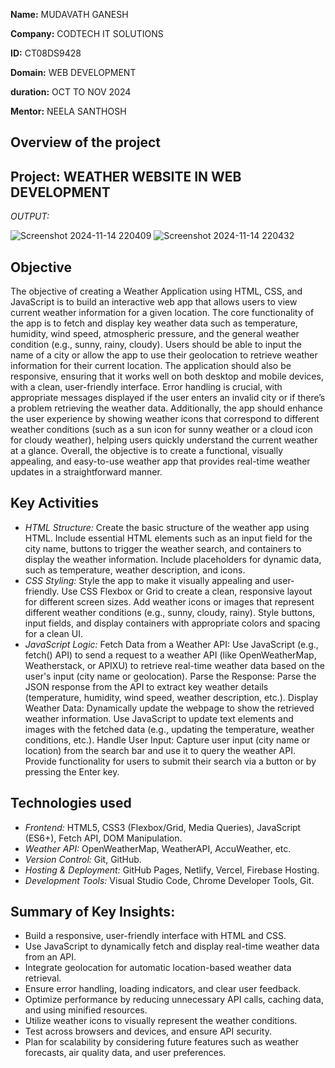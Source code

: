 **Name:** MUDAVATH GANESH

**Company:** CODTECH IT SOLUTIONS

**ID:** CT08DS9428

**Domain:** WEB DEVELOPMENT

**duration:** OCT TO NOV 2024

**Mentor:** NEELA SANTHOSH
## Overview of the project 
## Project: WEATHER WEBSITE IN WEB DEVELOPMENT
*OUTPUT:* 

![Screenshot 2024-11-14 220409](https://github.com/user-attachments/assets/ee0faf29-84a5-4666-8f7f-d34ae14cd72d)
![Screenshot 2024-11-14 220432](https://github.com/user-attachments/assets/475cccf7-3527-401b-b81b-9128105c829d)


## Objective
The objective of creating a Weather Application using HTML, CSS, and JavaScript is to build an interactive web app that allows users to view current weather information for a given location. The core functionality of the app is to fetch and display key weather data such as temperature, humidity, wind speed, atmospheric pressure, and the general weather condition (e.g., sunny, rainy, cloudy). Users should be able to input the name of a city or allow the app to use their geolocation to retrieve weather information for their current location. The application should also be responsive, ensuring that it works well on both desktop and mobile devices, with a clean, user-friendly interface. Error handling is crucial, with appropriate messages displayed if the user enters an invalid city or if there’s a problem retrieving the weather data. Additionally, the app should enhance the user experience by showing weather icons that correspond to different weather conditions (such as a sun icon for sunny weather or a cloud icon for cloudy weather), helping users quickly understand the current weather at a glance. Overall, the objective is to create a functional, visually appealing, and easy-to-use weather app that provides real-time weather updates in a straightforward manner.

## Key Activities 
-  *HTML Structure:*
Create the basic structure of the weather app using HTML.
Include essential HTML elements such as an input field for the city name, buttons to trigger the weather search, and containers to display the weather information.
Include placeholders for dynamic data, such as temperature, weather description, and icons.
- *CSS Styling:*
Style the app to make it visually appealing and user-friendly.
Use CSS Flexbox or Grid to create a clean, responsive layout for different screen sizes.
Add weather icons or images that represent different weather conditions (e.g., sunny, cloudy, rainy).
Style buttons, input fields, and display containers with appropriate colors and spacing for a clean UI.
- *JavaScript Logic:*
Fetch Data from a Weather API:
Use JavaScript (e.g., fetch() API) to send a request to a weather API (like OpenWeatherMap, Weatherstack, or APIXU) to retrieve real-time weather data based on the user's input (city name or geolocation).
Parse the Response:
Parse the JSON response from the API to extract key weather details (temperature, humidity, wind speed, weather description, etc.).
Display Weather Data:
Dynamically update the webpage to show the retrieved weather information.
Use JavaScript to update text elements and images with the fetched data (e.g., updating the temperature, weather conditions, etc.).
Handle User Input:
Capture user input (city name or location) from the search bar and use it to query the weather API.
Provide functionality for users to submit their search via a button or by pressing the Enter key.
## Technologies used 
- *Frontend:* HTML5, CSS3 (Flexbox/Grid, Media Queries), JavaScript (ES6+), Fetch API, DOM Manipulation.
- *Weather API:* OpenWeatherMap, WeatherAPI, AccuWeather, etc.
- *Version Control:* Git, GitHub.
- *Hosting & Deployment:* GitHub Pages, Netlify, Vercel, Firebase Hosting.
- *Development Tools:* Visual Studio Code, Chrome Developer Tools, Git.
## Summary of Key Insights:
- Build a responsive, user-friendly interface with HTML and CSS.
- Use JavaScript to dynamically fetch and display real-time weather data from an API.
- Integrate geolocation for automatic location-based weather data retrieval.
- Ensure error handling, loading indicators, and clear user feedback.
- Optimize performance by reducing unnecessary API calls, caching data, and using minified resources.
- Utilize weather icons to visually represent the weather conditions.
- Test across browsers and devices, and ensure API security.
- Plan for scalability by considering future features such as weather forecasts, air quality data, and user preferences.
